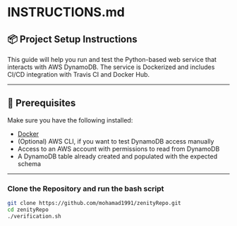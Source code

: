 # INSTRUCTIONS.md

## 📦 Project Setup Instructions

This guide will help you run and test the Python-based web service that interacts with AWS DynamoDB. The service is Dockerized and includes CI/CD integration with Travis CI and Docker Hub.

---

## 🔧 Prerequisites

Make sure you have the following installed:

- [Docker](https://www.docker.com/get-started)
- (Optional) AWS CLI, if you want to test DynamoDB access manually
- Access to an AWS account with permissions to read from DynamoDB
- A DynamoDB table already created and populated with the expected schema

---



### Clone the Repository and run the bash script

```bash
git clone https://github.com/mohamad1991/zenityRepo.git
cd zenityRepo
./verification.sh
```
